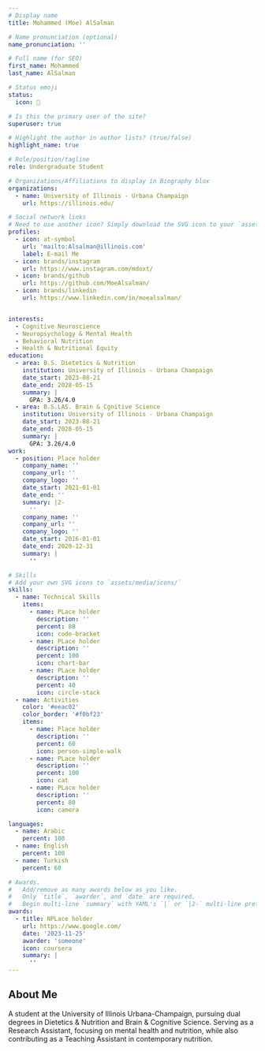 ```yaml
---
# Display name
title: Mohammed (Moe) AlSalman

# Name pronunciation (optional)
name_pronunciation: ''

# Full name (for SEO)
first_name: Mohammed
last_name: AlSalman

# Status emoji
status:
  icon: 🧠

# Is this the primary user of the site?
superuser: true

# Highlight the author in author lists? (true/false)
highlight_name: true

# Role/position/tagline
role: Undergraduate Student

# Organizations/Affiliations to display in Biography blox
organizations:
  - name: University of Illinois - Urbana Champaign
    url: https://illinois.edu/

# Social network links
# Need to use another icon? Simply download the SVG icon to your `assets/media/icons/` folder.
profiles:
  - icon: at-symbol
    url: 'mailto:Alsalman@illinois.com'
    label: E-mail Me
  - icon: brands/instagram
    url: https://www.instagram.com/mdoxt/
  - icon: brands/github
    url: https://github.com/MoeAlsalman/
  - icon: brands/linkedin
    url: https://www.linkedin.com/in/moealsalman/


interests:
  - Cognitive Neuroscience
  - Neuropsychology & Mental Health
  - Behavioral Nutrition
  - Health & Nutritional Equity
education:
  - area: B.S. Dietetics & Nutrition
    institution: University of Illinois - Urbana Champaign
    date_start: 2023-08-21
    date_end: 2028-05-15
    summary: |
      GPA: 3.26/4.0
  - area: B.S.LAS. Brain & Cgnitive Science
    institution: University of Illinois - Urbana Champaign
    date_start: 2023-08-21
    date_end: 2028-05-15
    summary: |
      GPA: 3.26/4.0
work:
  - position: Place holder
    company_name: ''
    company_url: ''
    company_logo: ''
    date_start: 2021-01-01
    date_end: ''
    summary: |2-
      ''
    company_name: ''
    company_url: ''
    company_logo: ''
    date_start: 2016-01-01
    date_end: 2020-12-31
    summary: |
      ''

# Skills
# Add your own SVG icons to `assets/media/icons/`
skills:
  - name: Technical Skills
    items:
      - name: PLace holder
        description: ''
        percent: 80
        icon: code-bracket
      - name: PLace holder
        description: ''
        percent: 100
        icon: chart-bar
      - name: PLace holder
        description: ''
        percent: 40
        icon: circle-stack
  - name: Activities
    color: '#eeac02'
    color_border: '#f0bf23'
    items:
      - name: Place holder
        description: ''
        percent: 60
        icon: person-simple-walk
      - name: PLace holder
        description: ''
        percent: 100
        icon: cat
      - name: PLace holder
        description: ''
        percent: 80
        icon: camera

languages:
  - name: Arabic
    percent: 100
  - name: English
    percent: 100
  - name: Turkish
    percent: 60

# Awards.
#   Add/remove as many awards below as you like.
#   Only `title`, `awarder`, and `date` are required.
#   Begin multi-line `summary` with YAML's `|` or `|2-` multi-line prefix and indent 2 spaces below.
awards:
  - title: NPLace holder
    url: https://www.google.com/
    date: '2023-11-25'
    awarder: 'someone'
    icon: coursera
    summary: |
      ''
---
```


## About Me

A student at the University of Illinois Urbana-Champaign, pursuing dual degrees in Dietetics & Nutrition and Brain & Cognitive Science. Serving as a Research Assistant, focusing on mental health and nutrition, while also contributing as a Teaching Assistant in contemporary nutrition.